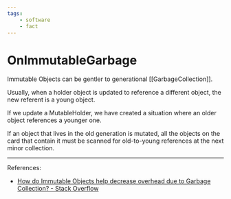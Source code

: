 ```yaml
---
tags:
    - software
    - fact
---
```


# OnImmutableGarbage

Immutable Objects can be gentler to generational [[GarbageCollection]].

Usually,  when a holder object is updated to reference a different object, the new referent is a young object.

If we update a MutableHolder, we have created a situation where an older object references a younger one.

If an object that lives in the old generation is mutated, all the objects on the card that contain it must be scanned for old-to-young references at the next minor collection.

___

References:

* [How do Immutable Objects help decrease overhead due to Garbage Collection? - Stack Overflow](https://stackoverflow.com/questions/35384393/how-do-immutable-objects-help-decrease-overhead-due-to-garbage-collection)
